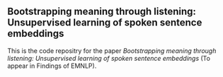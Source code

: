 ## **Bootstrapping meaning through listening: Unsupervised learning of spoken sentence embeddings**   
This is the code repositry for the paper *Bootstrapping meaning through listening: Unsupervised learning of spoken sentence embeddings* (To appear in Findings of EMNLP). 


